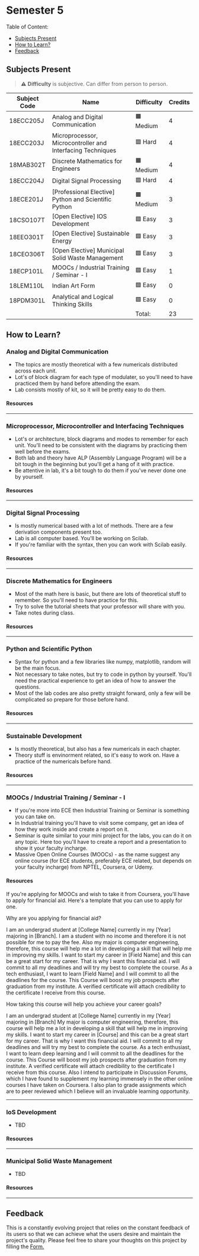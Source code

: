 # Semester 5

Table of Content:

- [Subjects Present](#subjects-present)
- [How to Learn?](#how-to-learn)
- [Feedback](#feedback)

## Subjects Present

> ⚠ **Difficulty** is subjective. Can differ from person to person.

| Subject Code | Name | Difficulty | Credits |
| ------------ | ---- | ---------- | ------- |
| 18ECC205J | Analog and Digital Communication | 🟧 Medium | 4 |
| 18ECC203J | Microprocessor, Microcontroller and Interfacing Techniques | 🟥 Hard | 4 |
| 18MAB302T | Discrete Mathematics for Engineers | 🟧 Medium | 4 |
| 18ECC204J | Digital Signal Processing	| 🟥 Hard | 4 |
| 18ECE201J | [Professional Elective] Python and Scientific Python | 🟧 Medium | 3 |
| 18CSO107T | [Open Elective] IOS Development | 🟩 Easy | 3 |
| 18EEO301T | [Open Elective] Sustainable Energy | 🟩 Easy | 3 |
| 18CEO306T | [Open Elective] Municipal Solid Waste Management | 🟩 Easy | 3 |
| 18ECP101L | MOOCs / Industrial Training / Seminar - I | 🟩 Easy | 1 |
| 18LEM110L | Indian Art Form | 🟩 Easy | 0 |
| 18PDM301L | Analytical and Logical Thinking Skills | 🟩 Easy | 0 |
| | | Total: | 23 |

## How to Learn?

### Analog and Digital Communication

- The topics are mostly theoretical with a few numericals distributed across each unit.
- Lot's of block diagram for each type of modulater, so you'll need to have practiced them by hand before attending the exam.
- Lab consists mostly of kit, so it will be pretty easy to do them. 

#### Resources

---

### Microprocessor, Microcontroller and Interfacing Techniques

- Lot's or architecture, block diagrams and modes to remember for each unit. You'll need to be consistent with the diagrams by practicing them well before the exams.
- Both lab and theory have ALP (Assembly Language Program) will be a bit tough in the beginning but you'll get a hang of it with practice.
- Be attentive in lab, it's a bit tough to do them if you've never done one by yourself.

#### Resources

---

### Digital Signal Processing

- Is mostly numerical based with a lot of methods. There are a few derivation components present too.
- Lab is all computer based. You'll be working on Scilab.
- If you're familiar with the syntax, then you can work with Scilab easily.

#### Resources

---

### Discrete Mathematics for Engineers

- Most of the math here is basic, but there are lots of theoretical stuff to remember. So you'll need to have practice for this.
- Try to solve the tutorial sheets that your professor will share with you.
- Take notes during class.

#### Resources

---

### Python and Scientific Python

- Syntax for python and a few libraries like numpy, matplotlib, random will be the main focus.
- Not necessary to take notes, but try to code in python by yourself. You'll need the practical experience to get an idea of how to answer the questions.
- Most of the lab codes are also pretty straight forward, only a few will be complicated so prepare for those before hand.

#### Resources

---

### Sustainable Development

- Is mostly theoretical, but also has a few numericals in each chapter.
- Theory stuff is envinorment related, so it's easy to work on. Have a practice of the numericals before hand.

#### Resources

---

### MOOCs / Industrial Training / Seminar - I

* If you're more into ECE then Industrial Training or Seminar is something you can take on. 
* In Industrial training you'll have to visit some company, get an idea of how they work inside and create a report on it.
* Seminar is quite similar to your mini project for the labs, you can do it on any topic. Here too you'll have to create a report and a presentation to show it your faculty incharge.
* Massive Open Online Courses (MOOCs) - as the name suggest any online course (for ECE students, preferably ECE related, but depends on your faculty incharge) from NPTEL, Coursera, or Udemy. 

#### Resources

If you're applying for MOOCs and wish to take it from Coursera, you'll have to apply for financial aid. Here's a template that you can use to apply for one.

Why are you applying for financial aid?

I am an undergrad student at [College Name] currently in my [Year] majoring in [Branch]. I am a student with no income and therefore it is not possible for me to pay the fee. Also my major is computer engineering, therefore, this course will help me a lot in developing a skill that will help me in improving my skills. I want to start my career in [Field Name] and this can be a great start for my career. That is why I want this financial aid. I will commit to all my deadlines and will try my best to complete the course. As a tech enthusiast, I want to learn [Field Name] and I will commit to all the deadlines for the course. This Course will boost my job prospects after graduation from my institute. A verified certificate will attach credibility to the certificate I receive from this course.

How taking this course will help you achieve your career goals?

I am an undergrad student at [College Name] currently in my [Year] majoring in [Branch]  My major is computer engineering, therefore, this course will help me a lot in developing a skill that will help me in improving my skills. I want to start my career in [Course] and this can be a great start for my career. That is why I want this financial aid. I will commit to all my deadlines and will try my best to complete the course. As a tech enthusiast, I want to learn deep learning and I will commit to all the deadlines for the course. This Course will boost my job prospects after graduation from my institute. A verified certificate will attach credibility to the certificate I receive from this course. Also I intend to participate in Discussion Forums, which I have found to supplement my learning immensely in the other online courses I have taken on Coursera. I also plan to grade assignments which are to peer reviewed which I believe will an invaluable learning opportunity.

---

### IoS Development

* TBD

#### Resources

---

### Municipal Solid Waste Management

* TBD

#### Resources

---

## Feedback

This is a constantly evolving project that relies on the constant feedback of its users so that we can achieve what the users desire and maintain the project's quality. Please feel free to share your thoughts on this project by filling the <a href="https://docs.google.com/forms/d/e/1FAIpQLSfNQDOQkEKPubOBRIhselYTjCv82qv7qTyPh6exFvkT3sumhw/viewform?entry.34189569=Notes+Initiative">Form.</a>
